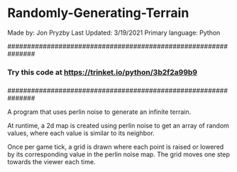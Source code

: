 # Randomly-Generating-Terrain

Made by: Jon Pryzby
Last Updated: 3/19/2021
Primary language: Python

###############################################################
###                                                         ###
###  Try this code at https://trinket.io/python/3b2f2a99b9  ###
###                                                         ###
###############################################################

A program that uses perlin noise to generate an infinite terrain.

At runtime, a 2d map is created using perlin noise to get an array of random values, where each value is similar to its neighbor. 

Once per game tick, a grid is drawn where each point is raised or lowered by its corresponding value in the perlin noise map. The grid moves one step towards the viewer each time.